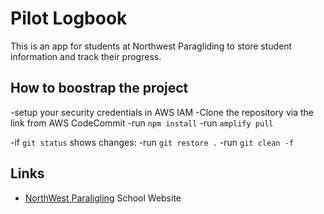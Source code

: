 # Pilot Logbook

This is an app for students at Northwest Paragliding to store student information and track their progress.

## How to boostrap the project

-setup your security credentials in AWS IAM
-Clone the repository via the link from AWS CodeCommit
-run `npm install` 
-run `amplify pull` 

-if `git status` shows changes:
-run `git restore .`
-run `git clean -f`

## Links

 * [NorthWest Paraligling](https://www.nwparagliding.school/) School Website
 